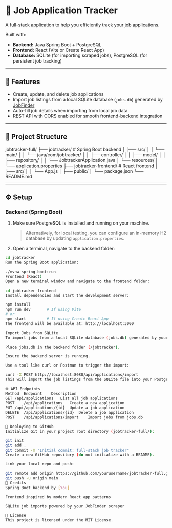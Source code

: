 # 💼 Job Application Tracker

A full-stack application to help you efficiently track your job applications.

Built with:

- **Backend:** Java Spring Boot + PostgreSQL  
- **Frontend:** React (Vite or Create React App)  
- **Database:** SQLite (for importing scraped jobs), PostgreSQL (for persistent job tracking)

---

## 🚀 Features

- Create, update, and delete job applications  
- Import job listings from a local SQLite database (`jobs.db`) generated by [JobFinder](https://andrewbush-tech.github.io/jobFinder/)  
- Auto-fill job details when importing from local job data  
- REST API with CORS enabled for smooth frontend-backend integration

---

## 📁 Project Structure

jobtracker-full/
├── jobtracker/ # Spring Boot backend
│ ├── src/
│ │ └── main/
│ │ └── java/com/jobtracker/
│ │ ├── controller/
│ │ ├── model/
│ │ ├── repository/
│ │ └── JobtrackerApplication.java
│ └── resources/
│ └── application.properties
├── jobtracker-frontend/ # React frontend
│ ├── src/
│ │ └── App.js
│ ├── public/
│ └── package.json
└── README.md

---

## ⚙️ Setup

### Backend (Spring Boot)

1. Make sure PostgreSQL is installed and running on your machine.  
   > Alternatively, for local testing, you can configure an in-memory H2 database by updating `application.properties`.

2. Open a terminal, navigate to the backend folder:

```bash
cd jobtracker
Run the Spring Boot application:

./mvnw spring-boot:run
Frontend (React)
Open a new terminal window and navigate to the frontend folder:

cd jobtracker-frontend
Install dependencies and start the development server:

npm install
npm run dev       # If using Vite
# or
npm start         # If using Create React App
The frontend will be available at: http://localhost:3000

Import Jobs from SQLite
To import jobs from a local SQLite database (jobs.db) generated by your job scraper:

Place jobs.db in the backend folder (/jobtracker).

Ensure the backend server is running.

Use a tool like curl or Postman to trigger the import:

curl -X POST http://localhost:8080/api/applications/import
This will import the job listings from the SQLite file into your PostgreSQL job tracking database.

🌐 API Endpoints
Method	Endpoint	Description
GET	/api/applications	List all job applications
POST	/api/applications	Create a new application
PUT	/api/applications/{id}	Update a job application
DELETE	/api/applications/{id}	Delete a job application
POST	/api/applications/import	Import jobs from jobs.db

🚀 Deploying to GitHub
Initialize Git in your project root directory (jobtracker-full/):

git init
git add .
git commit -m "Initial commit: full-stack job tracker"
Create a new GitHub repository (do not initialize with a README).

Link your local repo and push:

git remote add origin https://github.com/yourusername/jobtracker-full.git
git push -u origin main
📌 Credits
Spring Boot backend by [You]

Frontend inspired by modern React app patterns

SQLite job imports powered by your JobFinder scraper

📃 License
This project is licensed under the MIT License.